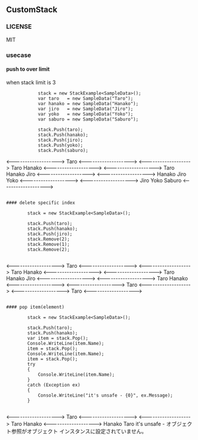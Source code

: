 ## CustomStack

### LICENSE

MIT

### usecase

#### push to over limit

when stack limit is 3

```
            stack = new StackExample<SampleData>();
            var taro   = new SampleData("Taro");
            var hanako = new SampleData("Hanako");
            var jiro   = new SampleData("Jiro");
            var yoko   = new SampleData("Yoko");
            var saburo = new SampleData("Saburo");

            stack.Push(taro);
            stack.Push(hanako);
            stack.Push(jiro);
            stack.Push(yoko);
            stack.Push(saburo);
```

<------------------->
Taro
<------------------->
<------------------->
Taro
Hanako
<------------------->
<------------------->
Taro
Hanako
Jiro
<------------------->
<------------------->
Hanako
Jiro
Yoko
<------------------->
<------------------->
Jiro
Yoko
Saburo
<------------------->
```

#### delete specific index

```
            stack = new StackExample<SampleData>();

            stack.Push(taro);
            stack.Push(hanako);
            stack.Push(jiro);
            stack.Remove(2);
            stack.Remove(1);
            stack.Remove(2);
```

```
<------------------->
Taro
<------------------->
<------------------->
Taro
Hanako
<------------------->
<------------------->
Taro
Hanako
Jiro
<------------------->
<------------------->
Taro
Hanako
<------------------->
<------------------->
Taro
<------------------->
<------------------->
Taro
<------------------->
```

#### pop item(element)

```
            stack = new StackExample<SampleData>();

            stack.Push(taro);
            stack.Push(hanako);
            var item = stack.Pop();
            Console.WriteLine(item.Name);
            item = stack.Pop();
            Console.WriteLine(item.Name);
            item = stack.Pop();
            try
            {
                Console.WriteLine(item.Name);
            }
            catch (Exception ex)
            {
                Console.WriteLine("it's unsafe - {0}", ex.Message);
            }
```

```
<------------------->
Taro
<------------------->
<------------------->
Taro
Hanako
<------------------->
Hanako
Taro
it's unsafe - オブジェクト参照がオブジェクト インスタンスに設定されていません。
```
